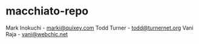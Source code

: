 # macchiato-repo
Mark Inokuchi - marki@quixey.com
Todd Turner - todd@turnernet.org
Vani Raja - vani@webchic.net
